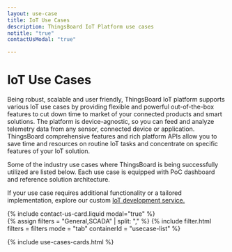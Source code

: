 ```yaml
---
layout: use-case
title: IoT Use Cases
description: ThingsBoard IoT Platform use cases
notitle: "true"
contactUsModal: "true"

---
```


<div class="iot-use-cases-hero">
    <div class="iot-use-cases-hero-left">
        <h1 class="iot-use-cases-title">IoT Use Cases</h1>
        <div class="iot-use-cases-description">
            <p>Being robust, scalable and user friendly, ThingsBoard IoT platform supports various IoT use cases by providing flexible and powerful out-of-the-box features to cut down time to market of your connected products and smart solutions. The platform is device-agnostic, so you can feed and analyze telemetry data from any sensor, connected device or application. ThingsBoard comprehensive features and rich platform APIs allow you to save time and resources on routine IoT tasks and concentrate on specific features of your IoT solution.</p>
            <p>Some of the industry use cases where ThingsBoard is being successfully utilized are listed below. Each use case is equipped with PoC dashboard and reference solution architecture.</p>
            <p>If your use case requires additional functionality or a tailored implementation, explore our custom <a href="/services/development-services/">IoT development service.</a></p>
        </div>
    </div>
    <div class="iot-use-cases-hero-right">
        {% include contact-us-card.liquid modal="true" %}
    </div>
</div>
{% assign filters = "General,SCADA" | split: "," %}
{% include filter.html filters = filters mode = "tab" containerId = "usecase-list" %}

{% include use-cases-cards.html %}

